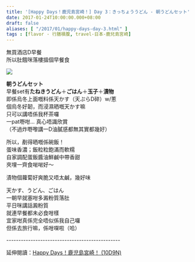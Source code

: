 ```yaml
---
title: '[Happy Days！鹿児島宮崎！] Day 3：きっちょううどん - 朝うどんセット'
date: 2017-01-24T10:00:00.000+08:00
draft: false
aliases: [ "/2017/01/happy-days-day-3.html" ]
tags : [flavor - 行膳積腹, travel-日本-鹿兒島宮崎]
---
```


無買酒店D早餐  
所以肚餓咪落樓搵個早餐食  

![](/images/kojkmi3b.jpg)

**朝うどんセット**  
早餐set有**たねきうどん**＋**ごはん**＋**玉子**＋**漬物**  
即係烏冬上面嘅料係天かす（天ぷらD碎）w/蔥  
個烏冬好韌，而浸濕晒嘅天かす嘛  
只可以講唔係我杯茶囉  
一pat嘢咁... 真心唔識欣賞  
（不過炸嘢嚟講一D油膩感都無其實都幾好）  
  
所以，剷得晒嘅係碗飯！  
蛋味香濃；飯粒粒飽滿而軟糯  
自家調配蛋飯醬油鮮鹹中帶香甜  
夾埋一齊食啱啱好～  
  
漬物個蘿蔔好爽脆又唔太鹹，幾好味  
  
天かす、うどん、ごはん  
一朝早就塞咁多澱粉質落肚  
平日咪講話澱粉質  
就連早餐都未必食咁樣  
宜家咁真係完全唔似係我自己囉  
但係去旅行嘛，係咁㗎啦（哈）  
  
\-----------------------------------------------  
  
延伸閱讀：[Happy Days！鹿児島宮崎！ (10D9N)](https://hidie.net/kojkmi10d9n/)
